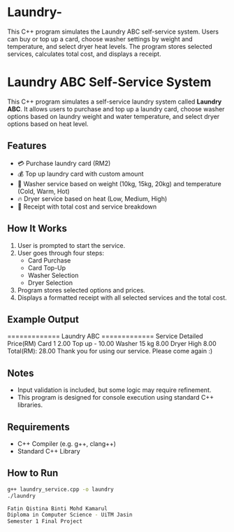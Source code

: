 # Laundry-
This C++ program simulates the Laundry ABC self-service system. Users can buy or top up a card, choose washer settings by weight and temperature, and select dryer heat levels. The program stores selected services, calculates total cost, and displays a receipt.
# Laundry ABC Self-Service System

This C++ program simulates a self-service laundry system called **Laundry ABC**. It allows users to purchase and top up a laundry card, choose washer options based on laundry weight and water temperature, and select dryer options based on heat level.

## Features

- 💳 Purchase laundry card (RM2)
- 💰 Top up laundry card with custom amount
- 🧺 Washer service based on weight (10kg, 15kg, 20kg) and temperature (Cold, Warm, Hot)
- 🔥 Dryer service based on heat (Low, Medium, High)
- 🧾 Receipt with total cost and service breakdown

## How It Works

1. User is prompted to start the service.
2. User goes through four steps:
   - Card Purchase
   - Card Top-Up
   - Washer Selection
   - Dryer Selection
3. Program stores selected options and prices.
4. Displays a formatted receipt with all selected services and the total cost.

## Example Output

============= Laundry ABC =============
Service Detailed Price(RM)
Card 1 2.00
Top up - 10.00
Washer 15 kg 8.00
Dryer High 8.00
Total(RM): 28.00
Thank you for using our service. Please come again :)


## Notes

- Input validation is included, but some logic may require refinement.
- This program is designed for console execution using standard C++ libraries.

## Requirements

- C++ Compiler (e.g. g++, clang++)
- Standard C++ Library

## How to Run

```bash
g++ laundry_service.cpp -o laundry
./laundry

Fatin Qistina Binti Mohd Kamarul
Diploma in Computer Science - UiTM Jasin
Semester 1 Final Project
